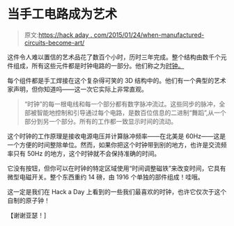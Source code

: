# 当手工电路成为艺术

> 原文:[https://hack aday . com/2015/01/24/when-manufactured-circuits-become-art/](https://hackaday.com/2015/01/24/when-handmade-circuits-become-art/)

这件令人难以置信的艺术品花了数百个小时，历时三年完成。整个结构由数千个元件组成，所有这些元件都是时钟电路的一部分。他们称之为[时钟。](http://techno-logic-art.com/clock.htm)

每个组件都是手工焊接在这个复杂得可笑的 3D 结构中的。他们有一个典型的艺术家声明，但你知道吗——这一次它实际上非常直观。

> “时钟”的每一根电线和每一个部分都有数字脉冲流过。这些同步的脉冲，全部被智能地控制和引导通过每个电路，是数百位信息的二进制“舞蹈”,从一个部分到另一个部分。所有的工作都一致显示时间的流动。

这个时钟的工作原理是接收电源电压并计算脉冲频率——在北美是 60Hz——这是一个方便的时间整除单位。然而，如果你把这个时钟带到别的地方，也许是交流频率只有 50Hz 的地方，这个时钟就不会保持准确的时间。

它没有按钮，但你可以在时钟的特定区域使用“时间调整磁铁”来改变时间，它具有微型电磁开关。整个东西重约 14 磅，由 1916 个单独的部件组成！哇哦。

这一定是我们在 Hack a Day 上看到的一些我们最喜欢的时钟，也许它仅次于这个自制的原子钟！

【谢谢亚瑟！]